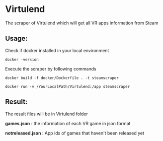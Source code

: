 # Virtulend
The scraper of Virtulend which will get all VR apps information from Steam

## Usage:
 Check if docker installed in your local environment

`docker -version`

Execute the scraper by following commands

`docker build -f docker/Dockerfile . -t steamscraper`

`docker run -v /YourLocalPath/Virtulend:/app steamscraper`
## Result:
The result files will be in Virtulend folder

 **games.json** : the information of each VR game in json format

 **notreleased.json** : App ids of games that haven't been released yet
